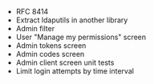 - RFC 8414
- Extract ldaputils in another library
- Admin filter
- User "Manage my permissions" screen
- Admin tokens screen
- Admin codes screen
- Admin client screen unit tests
- Limit login attempts by time interval
